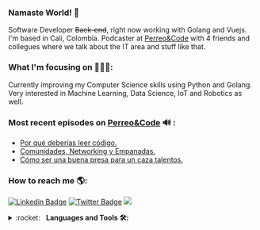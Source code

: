 ### Namaste World! 👋

Software Developer ~~Back-end~~, right now working with Golang and Vuejs. I'm based in Cali, Colombia.
Podcaster at [Perreo&Code](https://twitter.com/perreoandcode) with 4 friends and collegues where we talk about the IT area and stuff like that.

### What I'm focusing on 👨🏾‍💻:

Currently improving my Computer Science skills using Python and Golang.
Very interested in Machine Learning, Data Science, IoT and Robotics as well.

### Most recent episodes on [Perreo&Code](https://anchor.fm/perreoandcode) 🔊 :

<!-- EPISODES:START -->
- [Por qué deberías leer código.](https://anchor.fm/perreoandcode/episodes/Episodio-03---Porqu-deberas-leer-cdigo-ekagmt)
- [Comunidades, Networking y Empanadas.](https://anchor.fm/perreoandcode/episodes/Episodio-04---Comunidades--Networking-y-empanadas-ektn05)
- [Cómo ser una buena presa para un caza talentos.](https://anchor.fm/perreoandcode/episodes/Episodio-05---Como-ser-una-buena-presa-para-un-caza-talento-em1dn7)
<!-- EPISODES:END -->

### How to reach me 🌎:

[![Linkedin Badge](https://img.shields.io/badge/-LinkedIn-blue?style=flat-square&logo=Linkedin&logoColor=white&link=https://www.linkedin.com/in/melandres8/)](https://www.linkedin.com/in/melandres8/)  [![Twitter Badge](https://img.shields.io/badge/-Twitter-1ca0f1?style=flat-square&labelColor=1ca0f1&logo=twitter&logoColor=white&link=https://twitter.com/melandres8)](https://twitter.com/melandres8) ![](https://visitor-badge.glitch.me/badge?page_id=melandres8.melandres8)

<details>
    <summary>:rocket:&nbsp;&nbsp;&nbsp;<b>Languages and Tools 🛠:</b></summary>
    <br/>
    <a href="https://vuejs.org/" target="_blank"> <img src="https://www.dotcom-monitor.com/blog/wp-content/uploads/sites/3/2020/05/Vue-logo-1.png" alt="Vuejs" width="40" height="40"/> </a> <a href="https://developer.mozilla.org/en-US/docs/Web/JavaScript" target="_blank"> <img src="https://devicons.github.io/devicon/devicon.git/icons/javascript/javascript-original.svg" alt="javascript" width="40" height="40"/> </a> <a href="https://golang.org/" target="_blank"> <img src="https://miro.medium.com/max/600/1*i2skbfmDsHayHhqPfwt6pA.png" alt="Golang" width="40" height="40"/> </a> <a href="https://www.python.org" target="_blank"> <img src="https://devicons.github.io/devicon/devicon.git/icons/python/python-original.svg" alt="python" width="40" height="40"/> </a> <a href="https://flask.palletsprojects.com/" target="_blank"> <img src="https://www.vectorlogo.zone/logos/pocoo_flask/pocoo_flask-icon.svg" alt="flask" width="40" height="40"/> </a> <a href="https://www.djangoproject.com/" target="_blank"> <img src="https://devicons.github.io/devicon/devicon.git/icons/django/django-original.svg" alt="django" width="40" height="40"/> </a> <a href="https://www.cprogramming.com/" target="_blank"> <img src="https://devicons.github.io/devicon/devicon.git/icons/c/c-original.svg" alt="c" width="40" height="40"/> </a> <a href="https://git-scm.com/" target="_blank"> <img src="https://www.vectorlogo.zone/logos/git-scm/git-scm-icon.svg" alt="git" width="40" height="40"/> </a> <a href="https://www.w3.org/html/" target="_blank"> <img src="https://devicons.github.io/devicon/devicon.git/icons/html5/html5-original-wordmark.svg" alt="html5" width="40" height="40"/> </a> <a href="https://www.w3schools.com/css/" target="_blank"> <img src="https://devicons.github.io/devicon/devicon.git/icons/css3/css3-original-wordmark.svg" alt="css3" width="40" height="40"/> </a> <a href="https://www.gnu.org/software/bash/" target="_blank"> <img src="https://www.vectorlogo.zone/logos/gnu_bash/gnu_bash-icon.svg" alt="bash" width="40" height="40"/> </a> <a href="https://www.docker.com" target="_blank"> <img src="https://devicon.dev/devicon.git/icons/docker/docker-original-wordmark.svg" alt="Docker" width="40" height="40"/> </a> <a href="https://www.mongodb.com/es" target="_blank"> <img src="https://devicon.dev/devicon.git/icons/mongodb/mongodb-original-wordmark.svg" alt="Mongo" width="40" height="40"/> </a> <a href="https://aws.amazon.com" target="_blank"> <img src="https://devicon.dev/devicon.git/icons/amazonwebservices/amazonwebservices-original-wordmark.svg" alt="AWS" width="40" height="40"/> </a>
</datails>

<details>
	<summary>✨&nbsp;&nbsp;&nbsp;<b>GitHub Stats 📊:</b></summary>
	<br/>
	<img src="https://jf-gh-stats.vercel.app/api?username=melandres8&show_icons=true&count_private=true&title_color=3867D6&icon_color=3867D6" alt="GitHub Stats" align="top"/>
	<img src="https://jf-gh-stats.vercel.app/api/top-langs/?username=melandres8&layout=compact&hide=java&title_color=3867D6&icon_color=3867D6" alt="GitHub Top Languages" align="top"/>
</details>
